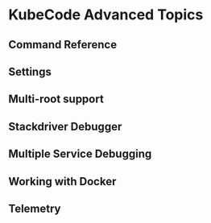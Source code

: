 # KubeCode Advanced Topics

## Command Reference



## Settings

## Multi-root support

## Stackdriver Debugger

## Multiple Service Debugging

## Working with Docker

## Telemetry
